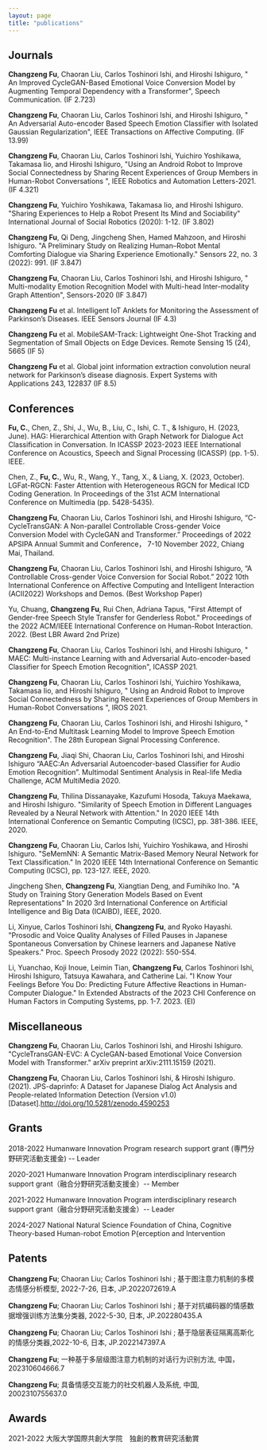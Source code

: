```yaml
---
layout: page
title: "publications"
---
```


## Journals


**Changzeng Fu**, Chaoran Liu, Carlos Toshinori Ishi, and Hiroshi Ishiguro, " An Improved CycleGAN-Based Emotional Voice Conversion Model by Augmenting Temporal Dependency with a Transformer", Speech Communication. (IF 2.723)

**Changzeng Fu**, Chaoran Liu, Carlos Toshinori Ishi, and Hiroshi Ishiguro, " An Adversarial Auto-encoder Based Speech Emotion Classifier with Isolated Gaussian Regularization", IEEE Transactions on Affective Computing. (IF 13.99)

**Changzeng Fu**, Chaoran Liu, Carlos Toshinori Ishi, Yuichiro Yoshikawa, Takamasa Iio, and Hiroshi Ishiguro, "Using an Android Robot to Improve Social Connectedness by Sharing Recent Experiences of Group Members in Human-Robot Conversations ", IEEE Robotics and Automation Letters-2021. (IF 4.321)

**Changzeng Fu**, Yuichiro Yoshikawa, Takamasa Iio, and Hiroshi Ishiguro. "Sharing Experiences to Help a Robot Present Its Mind and Sociability" International Journal of Social Robotics (2020): 1-12. (IF 3.802)

**Changzeng Fu**, Qi Deng, Jingcheng Shen, Hamed Mahzoon, and Hiroshi Ishiguro. "A Preliminary Study on Realizing Human–Robot Mental Comforting Dialogue via Sharing Experience Emotionally." Sensors 22, no. 3 (2022): 991. (IF 3.847)

**Changzeng Fu**, Chaoran Liu, Carlos Toshinori Ishi, and Hiroshi Ishiguro, " Multi-modality Emotion Recognition Model with Multi-head Inter-modality Graph Attention", Sensors-2020 (IF 3.847)

**Changzeng Fu** et al. Intelligent IoT Anklets for Monitoring the Assessment of Parkinson’s Diseases. IEEE Sensors Journal (IF 4.3)

**Changzeng Fu** et al. MobileSAM-Track: Lightweight One-Shot Tracking and Segmentation of Small Objects on Edge Devices. Remote Sensing 15 (24), 5665 (IF 5)

**Changzeng Fu** et al. Global joint information extraction convolution neural network for Parkinson’s disease diagnosis. Expert Systems with Applications 243, 122837 (IF 8.5)


## Conferences

**Fu, C.**, Chen, Z., Shi, J., Wu, B., Liu, C., Ishi, C. T., & Ishiguro, H. (2023, June). HAG: Hierarchical Attention with Graph Network for Dialogue Act Classification in Conversation. In ICASSP 2023-2023 IEEE International Conference on Acoustics, Speech and Signal Processing (ICASSP) (pp. 1-5). IEEE.

Chen, Z., **Fu, C.**, Wu, R., Wang, Y., Tang, X., & Liang, X. (2023, October). LGFat-RGCN: Faster Attention with Heterogeneous RGCN for Medical ICD Coding Generation. In Proceedings of the 31st ACM International Conference on Multimedia (pp. 5428-5435).

**Changzeng Fu**, Chaoran Liu, Carlos Toshinori Ishi, and Hiroshi Ishiguro, “C-CycleTransGAN: A Non-parallel Controllable Cross-gender Voice Conversion Model with CycleGAN and Transformer.” Proceedings of 2022 APSIPA Annual Summit and Conference， 7-10 November 2022, Chiang Mai, Thailand. 

**Changzeng Fu**, Chaoran Liu, Carlos Toshinori Ishi, and Hiroshi Ishiguro, “A Controllable Cross-gender Voice Conversion for Social Robot.” 2022 10th International Conference on Affective Computing and Intelligent Interaction (ACII2022) Workshops and Demos. (Best Workshop Paper)

Yu, Chuang, **Changzeng Fu**, Rui Chen, Adriana Tapus, "First Attempt of Gender-free Speech Style Transfer for Genderless Robot." Proceedings of the 2022 ACM/IEEE International Conference on Human-Robot Interaction. 2022. (Best LBR Award 2nd Prize)

**Changzeng Fu**, Chaoran Liu, Carlos Toshinori Ishi, and Hiroshi Ishiguro, " MAEC: Multi-instance Learning with and Adversarial Auto-encoder-based Classifier for Speech Emotion Recognition", ICASSP 2021.

**Changzeng Fu**, Chaoran Liu, Carlos Toshinori Ishi, Yuichiro Yoshikawa, Takamasa Iio, and Hiroshi Ishiguro, " Using an Android Robot to Improve Social Connectedness by Sharing Recent Experiences of Group Members in Human-Robot Conversations ", IROS 2021.

**Changzeng Fu**, Chaoran Liu, Carlos Toshinori Ishi, and Hiroshi Ishiguro, " An End-to-End Multitask Learning Model to Improve Speech Emotion Recognition". The 28th European Signal Processing Conference.

**Changzeng Fu**, Jiaqi Shi, Chaoran Liu, Carlos Toshinori Ishi, and Hiroshi Ishiguro “AAEC:An Adversarial Autoencoder-based Classifier for Audio Emotion Recognition”. Multimodal Sentiment Analysis in Real-life Media Challenge, ACM MultiMedia 2020.

**Changzeng Fu**, Thilina Dissanayake, Kazufumi Hosoda, Takuya Maekawa, and Hiroshi Ishiguro. "Similarity of Speech Emotion in Different Languages Revealed by a Neural Network with Attention." In 2020 IEEE 14th International Conference on Semantic Computing (ICSC), pp. 381-386. IEEE, 2020.

**Changzeng Fu**, Chaoran Liu, Carlos Ishi, Yuichiro Yoshikawa, and Hiroshi Ishiguro. "SeMemNN: A Semantic Matrix-Based Memory Neural Network for Text Classification." In 2020 IEEE 14th International Conference on Semantic Computing (ICSC), pp. 123-127. IEEE, 2020.

Jingcheng Shen, **Changzeng Fu**, Xiangtian Deng, and Fumihiko Ino. "A Study on Training Story Generation Models Based on Event Representations" In 2020 3rd International Conference on Artificial Intelligence and Big Data (ICAIBD), IEEE, 2020.

Li, Xinyue, Carlos Toshinori Ishi, **Changzeng Fu**, and Ryoko Hayashi. "Prosodic and Voice Quality Analyses of Filled Pauses in Japanese Spontaneous Conversation by Chinese learners and Japanese Native Speakers." Proc. Speech Prosody 2022 (2022): 550-554.

Li, Yuanchao, Koji Inoue, Leimin Tian, **Changzeng Fu**, Carlos Toshinori Ishi, Hiroshi Ishiguro, Tatsuya Kawahara, and Catherine Lai. "I Know Your Feelings Before You Do: Predicting Future Affective Reactions in Human-Computer Dialogue." In Extended Abstracts of the 2023 CHI Conference on Human Factors in Computing Systems, pp. 1-7. 2023. (EI)

## Miscellaneous

**Changzeng Fu**, Chaoran Liu, Carlos Toshinori Ishi, and Hiroshi Ishiguro. "CycleTransGAN-EVC: A CycleGAN-based Emotional Voice Conversion Model with Transformer." arXiv preprint arXiv:2111.15159 (2021).

**Changzeng Fu**, Chaoran Liu, Carlos Toshinori Ishi, & Hiroshi Ishiguro. (2021). JPS-daprinfo: A Dataset for Japanese Dialog Act Analysis and People-related Information Detection (Version v1.0) [Dataset].http://doi.org/10.5281/zenodo.4590253


## Grants

2018-2022 Humanware Innovation Program research support grant (専門分野研究活動支援金) -- Leader

2020-2021 Humanware Innovation Program interdisciplinary research support grant（融合分野研究活動支援金）-- Member

2021-2022 Humanware Innovation Program interdisciplinary research support grant（融合分野研究活動支援金）-- Leader

2024-2027  National Natural Science Foundation of China, Cognitive Theory-based Human-robot Emotion P{erception and Intervention


## Patents

**Changzeng Fu**; Chaoran Liu; Carlos Toshinori Ishi ; 基于图注意力机制的多模态情感分析模型, 2022-7-26, 日本, JP.2022072619.A

**Changzeng Fu**; Chaoran Liu; Carlos Toshinori Ishi ; 基于对抗编码器的情感数据增强训练方法集分类器, 2022-5-30, 日本, JP.202280435.A

**Changzeng Fu**; Chaoran Liu; Carlos Toshinori Ishi ; 基于隐层表征隔离高斯化的情感分类器,2022-10-6, 日本, JP.2022147397.A

**Changzeng Fu**;  一种基于多层级图注意力机制的对话行为识别方法, 中国，202310604666.7

**Changzeng Fu**;  具备情感交互能力的社交机器人及系统, 中国, 2002310755637.0


## Awards

2021-2022 大阪大学国際共創大学院　独創的教育研究活動賞

